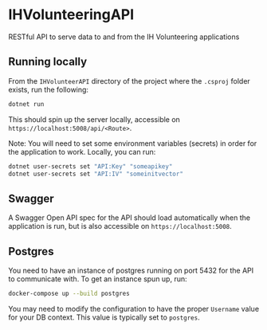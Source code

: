 # IHVolunteeringAPI
RESTful API to serve data to and from the IH Volunteering applications

## Running locally
From the `IHVolunteerAPI` directory of the project where the `.csproj` folder exists, run the following:

```bash
dotnet run
```

This should spin up the server locally, accessible on `https://localhost:5008/api/<Route>`.

Note: You will need to set some environment variables (secrets) in order for the application to work. Locally, you can run:

```bash
dotnet user-secrets set "API:Key" "someapikey"
dotnet user-secrets set "API:IV" "someinitvector"
```

## Swagger
A Swagger Open API spec for the API should load automatically when the application is run, but is also accessible on `https://localhost:5008`.

## Postgres
You need to have an instance of postgres running on port 5432 for the API to communicate with. To get an instance spun up, run:

```bash
docker-compose up --build postgres
```

You may need to modify the configuration to have the proper `Username` value for your DB context. This value is typically set to `postgres`.
